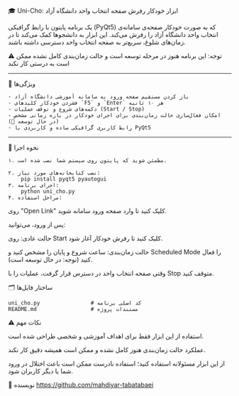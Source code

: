 🎓 Uni-Cho: ابزار خودکار رفرش صفحه انتخاب واحد دانشگاه آزاد

یک برنامه پایتون با رابط گرافیکی (PyQt5) که به صورت خودکار صفحه‌ی سامانه‌ی انتخاب واحد دانشگاه آزاد را رفرش می‌کند. این ابزار به دانشجوها کمک می‌کند تا در زمان‌های شلوغ، سریع‌تر به صفحه انتخاب واحد دسترسی داشته باشند.

⚠️  توجه: این برنامه هنوز در مرحله توسعه است و حالت زمان‌بندی کامل نشده ممکن است به درستی کار نکند

---

📌 ویژگی‌ها

	- باز کردن مستقیم صفحه ورود به سامانه آموزشی دانشگاه آزاد
	- فشردن خودکار کلیدهای `F5` و `Enter` هر ۱۰ ثانیه
	- دکمه‌های شروع و توقف عملیات (Start / Stop)
	- امکان فعال‌سازی حالت زمان‌بندی برای اجرای خودکار در بازه زمانی مشخص (در حال توسعه 🚧)
	- رابط کاربری گرافیکی ساده و کاربردی با PyQt5

---

🚀 نحوه اجرا

	۱. مطمئن شوید که پایتون روی سیستم شما نصب شده است.

	۲. نصب کتابخانه‌های مورد نیاز:
		pip install pyqt5 pyautogui
	۳. اجرای برنامه:
		python uni_cho.py
	۴. مراحل استفاده:

روی "Open Link" کلیک کنید تا وارد صفحه ورود سامانه شوید.

پس از ورود، می‌توانید:

حالت عادی: روی Start کلیک کنید تا رفرش خودکار آغاز شود.

حالت زمان‌بندی: ساعت شروع و پایان را مشخص کنید و Scheduled Mode را فعال کنید (توجه: در حال توسعه است).

وقتی صفحه انتخاب واحد در دسترس قرار گرفت، عملیات را با Stop متوقف کنید.

🗂️ ساختار فایل‌ها

	uni_cho.py                # کد اصلی برنامه
	README.md                 # مستندات پروژه
⚠️ نکات مهم

استفاده از این ابزار فقط برای اهداف آموزشی و شخصی طراحی شده است.

عملکرد حالت زمان‌بندی هنوز کامل نشده و ممکن است همیشه دقیق کار نکند.

از این ابزار مسئولانه استفاده کنید؛ استفاده نادرست ممکن است باعث اختلال در ورود شما یا دیگر کاربران شود.

👤 نویسنده
	https://github.com/mahdiyar-tabatabaei